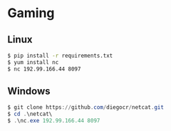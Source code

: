 # Gaming

## Linux

```bash
$ pip install -r requirements.txt
$ yum install nc
$ nc 192.99.166.44 8097
```
## Windows

```powershell
$ git clone https://github.com/diegocr/netcat.git
$ cd .\netcat\
$ .\nc.exe 192.99.166.44 8097
```